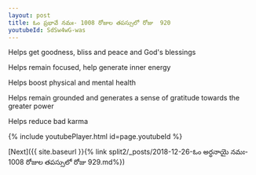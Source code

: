 ```yaml
---
layout: post
title: ఓం ప్రభావే నమః- 1008 రోజుల తపస్సులో రోజు  920
youtubeId: SdSw4wG-was
---
```

 
 
Helps get goodness, bliss and peace and God's blessings
 
Helps remain focused, help generate inner energy 
 
Helps boost physical and mental health 
 
Helps remain grounded and generates a sense of gratitude towards the greater power 
 
Helps reduce bad karma
 
 
 
 


{% include youtubePlayer.html id=page.youtubeId %}
 
[Next]({{ site.baseurl }}{% link  split2/_posts/2018-12-26-ఓం అర్ధనాయై నమః- 1008 రోజుల తపస్సులో రోజు  929.md%})
 
